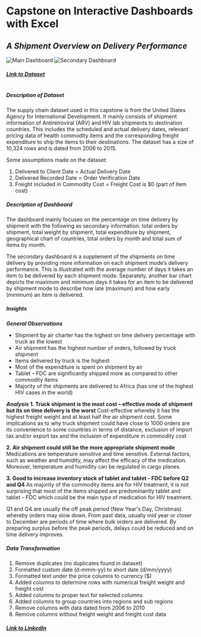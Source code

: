 # Capstone on Interactive Dashboards with Excel

## _A Shipment Overview on Delivery Performance_

![Main Dashboard](https://i.gyazo.com/796cb29689f9fc6aa247386d00ec86ed.jpg)
![Secondary Dashboard](https://i.gyazo.com/5300a31ee6e402c1bedfff88f7141be1.jpg)

##### [Link to Dataset](https://data.world/usaid/supply-chain-shipment-pricing)

#

##### Description of Dataset

The supply chain dataset used in this capstone is from the United States Agency for International Development. It mainly consists of shipment information of Antiretroviral (ARV) and HIV lab shipments to destination countries. This includes the scheduled and actual delivery dates, relevant pricing data of health commodity items and the corresponding freight expenditure to ship the items to their destinations. The dataset has a size of 10,324 rows and is dated from 2006 to 2015.

Some assumptions made on the dataset:

1.	Delivered to Client Date = Actual Delivery Date
2.	Delivered Recorded Date = Order Verification Date
3.	Freight Included in Commodity Cost = Freight Cost is $0 (part of item cost)

##### Description of Dashboard

The dashboard mainly focuses on the percentage on time delivery by shipment with the following as secondary information: total orders by shipment, total weight by shipment, total expenditure by shipment, geographical chart of countries, total orders by month and total sum of items by month.

The secondary dashboard is a supplement of the shipments on time delivery by providing more information on each shipment mode’s delivery performance. This is illustrated with the average number of days it takes an item to be delivered by each shipment mode. Separately, another bar chart depicts the maximum and minimum days it takes for an item to be delivered by shipment mode to describe how late (maximum) and how early (minimum) an item is delivered.

##### Insights

**_General Observations_**
- Shipment by air charter has the highest on time delivery percentage with truck as the lowest
- Air shipment has the highest number of orders, followed by truck shipment
- Items delivered by truck is the highest
- Most of the expenditure is spent on shipment by air
- Tablet – FDC are significantly shipped more as compared to other commodity items
- Majority of the shipments are delivered to Africa (has one of the highest HIV cases in the world)

**_Analysis_**
**1. Truck shipment is the most cost – effective mode of shipment but its on time delivery is the worst**
Cost-effective whereby it has the highest freight weight and at least half the air shipment cost. Some implications as to why truck shipment could have close to 1000 orders are its convenience to some countries in terms of distance, exclusion of import tax and/or export tax and the inclusion of expenditure in commodity cost

**2. Air shipment could still be the more appropriate shipment mode**
Medications are temperature sensitive and time sensitive. External factors, such as weather and humidity, may affect the efficacy of the medication. Moreover, temperature and humidity can be regulated in cargo planes.

**3. Good to increase inventory stock of tablet and tablet - FDC before Q2 and Q4**
As majority of the commodity items are for HIV treatment, it is not surprising that most of the items shipped are predominantly tablet and tablet – FDC which could be the main type of medication for HIV treatment.

Q1 and Q4 are usually the off peak period (New Year's Day, Christmas) whereby orders may slow down. From past data, usually mid year or closer to December are periods of time where bulk orders are delivered. By preparing surplus before the peak periods, delays could be reduced and on time delivery improves.

##### Data Transformation

1. Remove duplicates (no duplicates found in dataset)
2. Formatted custom date (d-mmm-yy) to short date (d/mm/yyyy)
3. Formatted text under the price columns to currency ($)
4. Added columns to determine rows with numerical freight weight and freight cost
5. Added columns to proper text for selected columns
6. Added columns to group countries into regions and sub regions
7. Remove columns with data dated from 2006 to 2010
8. Remove columns without freight weight and freight cost data

##### [Link to LinkedIn](https://sg.linkedin.com/in/noor-mustikha-nk)